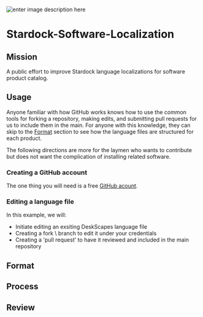 ![enter image description here](https://www.stardock.com/press/stardock%20branding/images/software/logo_strsof_fullcolor_full.png)
# Stardock-Software-Localization

## Mission
A public effort to improve Stardock language localizations for software product catalog.

## Usage
Anyone familiar with how GitHub works knows how to use the common tools for forking a repository, making edits, and submitting pull requests for us to include them in the main. For anyone with this knowledge, they can skip to the [Format](README.md#format) section to see how the language files are structured for each product. 

The following directions are more for the laymen who wants to contribute but does not want the complication of installing related software.
### Creating a GitHub account
The one thing you will need is a free [GitHub acount](https://github.com/join). 

### Editing a language file
In this example, we will:
 - Initiate editing an exsiting DeskScapes language file
 - Creating a fork \ branch to edit it under your credentials
 - Creating a 'pull request' to have it reviewed and included in the main repository


## Format

## Process

## Review
